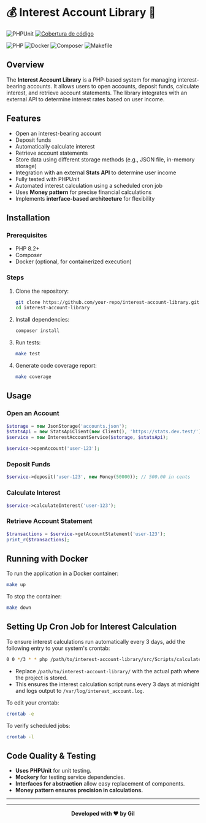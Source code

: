 # 💰 Interest Account Library 🐘

![PHPUnit](https://img.shields.io/github/actions/workflow/status/gil-ss/interest-account-lib-php/tests.yml?branch=main&label=PHPUnit&logo=php&logoColor=white)
[![Cobertura de código](https://codecov.io/gh/gil-ss/interest-account-lib-php/branch/main/graph/badge.svg)](https://codecov.io/gh/gil-ss/interest-account-lib-php)


![PHP](https://img.shields.io/badge/PHP-7A86B8?logo=php&logoColor=white)
![Docker](https://img.shields.io/badge/Docker-7A86B8?logo=docker&logoColor=white)
![Composer](https://img.shields.io/badge/Composer-7A86B8?logo=composer&logoColor=white)
![Makefile](https://img.shields.io/badge/Makefile-7A86B8?logo=gnu&logoColor=white)

## Overview
The **Interest Account Library** is a PHP-based system for managing interest-bearing accounts. It allows users to open accounts, deposit funds, calculate interest, and retrieve account statements. The library integrates with an external API to determine interest rates based on user income.

## Features
- Open an interest-bearing account
- Deposit funds
- Automatically calculate interest
- Retrieve account statements
- Store data using different storage methods (e.g., JSON file, in-memory storage)
- Integration with an external **Stats API** to determine user income
- Fully tested with PHPUnit
- Automated interest calculation using a scheduled cron job
- Uses **Money pattern** for precise financial calculations
- Implements **interface-based architecture** for flexibility

## Installation
### Prerequisites
- PHP 8.2+
- Composer
- Docker (optional, for containerized execution)

### Steps
1. Clone the repository:
   ```sh
   git clone https://github.com/your-repo/interest-account-library.git
   cd interest-account-library
   ```
2. Install dependencies:
   ```sh
   composer install
   ```
3. Run tests:
   ```sh
   make test
   ```
4. Generate code coverage report:
   ```sh
   make coverage
   ```

## Usage
### Open an Account
```php
$storage = new JsonStorage('accounts.json');
$statsApi = new StatsApiClient(new Client(), 'https://stats.dev.test/');
$service = new InterestAccountService($storage, $statsApi);

$service->openAccount('user-123');
```

### Deposit Funds
```php
$service->deposit('user-123', new Money(50000)); // 500.00 in cents
```

### Calculate Interest
```php
$service->calculateInterest('user-123');
```

### Retrieve Account Statement
```php
$transactions = $service->getAccountStatement('user-123');
print_r($transactions);
```

## Running with Docker
To run the application in a Docker container:
```sh
make up
```
To stop the container:
```sh
make down
```

## Setting Up Cron Job for Interest Calculation
To ensure interest calculations run automatically every 3 days, add the following entry to your system's crontab:

```sh
0 0 */3 * * php /path/to/interest-account-library/src/Scripts/calculate-interest.php >> /var/log/interest_account.log 2>&1
```

- Replace `/path/to/interest-account-library/` with the actual path where the project is stored.
- This ensures the interest calculation script runs every 3 days at midnight and logs output to `/var/log/interest_account.log`.

To edit your crontab:
```sh
crontab -e
```

To verify scheduled jobs:
```sh
crontab -l
```

## Code Quality & Testing
- **Uses PHPUnit** for unit testing.
- **Mockery** for testing service dependencies.
- **Interfaces for abstraction** allow easy replacement of components.
- **Money pattern ensures precision in calculations.**

---
---

<p align="center"><strong>Developed with ❤️ by Gil</strong></p>

